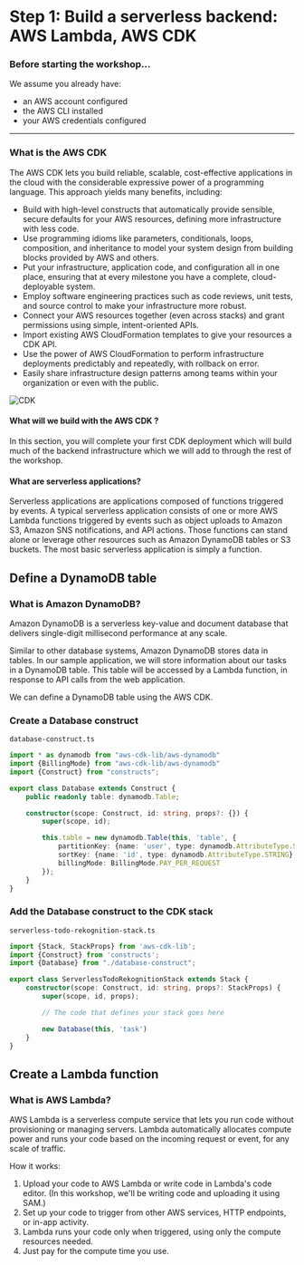 # Step 1: Build a serverless backend: AWS Lambda, AWS CDK

### Before starting the workshop...

We assume you already have:

- an AWS account configured
- the AWS CLI installed
- your AWS credentials configured

---

### What is the AWS CDK

The AWS CDK lets you build reliable, scalable, cost-effective applications in the cloud with the considerable expressive
power of a programming language. This approach yields many benefits, including:

- Build with high-level constructs that automatically provide sensible, secure defaults for your AWS resources, defining
  more infrastructure with less code.
- Use programming idioms like parameters, conditionals, loops, composition, and inheritance to model your system design
  from building blocks provided by AWS and others.
- Put your infrastructure, application code, and configuration all in one place, ensuring that at every milestone you
  have a complete, cloud-deployable system.
- Employ software engineering practices such as code reviews, unit tests, and source control to make your infrastructure
  more robust.
- Connect your AWS resources together (even across stacks) and grant permissions using simple, intent-oriented APIs.
- Import existing AWS CloudFormation templates to give your resources a CDK API.
- Use the power of AWS CloudFormation to perform infrastructure deployments predictably and repeatedly, with rollback on
  error.
- Easily share infrastructure design patterns among teams within your organization or even with the public.

![CDK](https://docs.aws.amazon.com/cdk/v2/guide/images/AppStacks.png)

#### What will we build with the AWS CDK ?

In this section, you will complete your first CDK deployment which will build much of the backend infrastructure which
we will add to through the rest of the workshop.

#### What are serverless applications?

Serverless applications are applications composed of functions triggered by events. A typical serverless application
consists of one or more AWS Lambda functions triggered by events such as object uploads to Amazon S3, Amazon SNS
notifications, and API actions. Those functions can stand alone or leverage other resources such as Amazon DynamoDB
tables or S3 buckets. The most basic serverless application is simply a function.

## Define a DynamoDB table

### What is Amazon DynamoDB?
Amazon DynamoDB  is a serverless key-value and document database that delivers single-digit millisecond performance at any scale.

Similar to other database systems, Amazon DynamoDB stores data in tables. In our sample application, we will store information about our tasks in a DynamoDB table. This table will be accessed by a Lambda function, in response to API calls from the web application.

We can define a DynamoDB table using the AWS CDK.

### Create a Database construct
`database-construct.ts`
```typescript
import * as dynamodb from "aws-cdk-lib/aws-dynamodb"
import {BillingMode} from "aws-cdk-lib/aws-dynamodb"
import {Construct} from "constructs";

export class Database extends Construct {
    public readonly table: dynamodb.Table;

    constructor(scope: Construct, id: string, props?: {}) {
        super(scope, id);

        this.table = new dynamodb.Table(this, 'table', {
            partitionKey: {name: 'user', type: dynamodb.AttributeType.STRING},
            sortKey: {name: 'id', type: dynamodb.AttributeType.STRING},
            billingMode: BillingMode.PAY_PER_REQUEST
        });
    }
}
```
### Add the Database construct to the CDK stack
`serverless-todo-rekognition-stack.ts`
```typescript
import {Stack, StackProps} from 'aws-cdk-lib';
import {Construct} from 'constructs';
import {Database} from "./database-construct";

export class ServerlessTodoRekognitionStack extends Stack {
    constructor(scope: Construct, id: string, props?: StackProps) {
        super(scope, id, props);

        // The code that defines your stack goes here

        new Database(this, 'task')
    }
}
```

## Create a Lambda function

### What is AWS Lambda?
AWS Lambda is a serverless compute service that lets you run code without provisioning or managing servers. Lambda automatically allocates compute power and runs your code based on the incoming request or event, for any scale of traffic.

How it works:

1. Upload your code to AWS Lambda or write code in Lambda's code editor. (In this workshop, we'll be writing code and uploading it using SAM.)
2. Set up your code to trigger from other AWS services, HTTP endpoints, or in-app activity.
3. Lambda runs your code only when triggered, using only the compute resources needed.
4. Just pay for the compute time you use.

